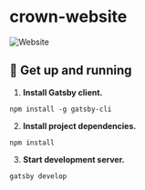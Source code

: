 # crown-website

![Website](https://img.shields.io/website?down_message=down&up_message=up&url=https%3A%2F%2Fcrownengine.org)

## 🚀 Get up and running

1. **Install Gatsby client.**
```shell
npm install -g gatsby-cli
```

2. **Install project dependencies.**
```shell
npm install
```

3. **Start development server.**
```shell
gatsby develop
```
